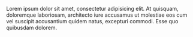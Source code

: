 Lorem ipsum dolor sit amet, consectetur adipisicing elit. At quisquam, doloremque laboriosam, architecto iure accusamus ut molestiae eos cum vel suscipit accusantium quidem natus, excepturi commodi. Esse quo quibusdam dolorem.